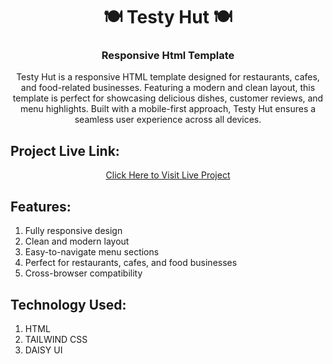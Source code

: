 <h1 align="center">🍽️ Testy Hut 🍽️</h1>
<h3 align="center">Responsive Html Template</h3>

<p align="center">Testy Hut is a responsive HTML template designed for restaurants, cafes, and food-related businesses. Featuring a modern and clean layout, this template is perfect for showcasing delicious dishes, customer reviews, and menu highlights. Built with a mobile-first approach, Testy Hut ensures a seamless user experience across all devices.</p>


## Project Live Link:
<p align="center"> <a href="https://rehan606.github.io/Testy-Hut-Html-Template/" >Click Here to Visit Live Project</a> </p>



## Features:
<ol>
    <li>Fully responsive design</li>
    <li>Clean and modern layout</li>
    <li>Easy-to-navigate menu sections</li>
    <li>Perfect for restaurants, cafes, and food businesses</li>
    <li>Cross-browser compatibility</li>
</ol>

## Technology Used:

<ol>
    <li>HTML</li>
    <li>TAILWIND CSS</li>
    <li>DAISY UI</li>
</ol>











